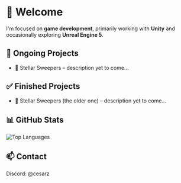 # 👋 Welcome

I'm focused on **game development**, primarily working with **Unity** and occasionally exploring **Unreal Engine 5**. 

## 🚧 Ongoing Projects

- 🚀 Stellar Sweepers – description yet to come...

## ✅ Finished Projects

- 🚀 Stellar Sweepers (the older one) – description yet to come...

## 📊 GitHub Stats

![Top Languages](https://github-readme-stats.vercel.app/api/top-langs/?username=cesarzysko&hide_title=true&theme=default)

## 📫 Contact

Discord: @cesarz
